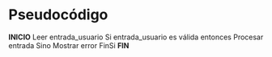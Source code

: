 # Pseudocódigo

**INICIO**
   Leer entrada_usuario
   Si entrada_usuario es válida entonces
      Procesar entrada
   Sino
      Mostrar error
   FinSi
**FIN**